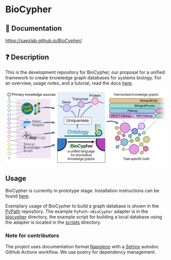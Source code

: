 # BioCypher

## 📖 Documentation
https://saezlab.github.io/BioCypher/

## ❓ Description
This is the development repository for BioCypher, our proposal for a unified
framework to create knowledge graph databases for systems biology. For an 
overview, usage notes, and a tutorial, read the docs
[here](https://saezlab.github.io/BioCypher/).

![BioCypher](fig_1_draft.png)

## Usage

BioCypher is currently in prototype stage. Installation instructions can be
found [here](https://saezlab.github.io/BioCypher/installation.html).

Exemplary usage of BioCypher to build a graph database is shown in the
[PyPath](https://github.com/saezlab/pypath) repository. The example
`PyPath->BioCypher` adapter is in the
[biocypher](https://github.com/saezlab/pypath/tree/master/pypath/biocypher)
directory, the example script for building a local database using the adapter
is located in the
[scripts](https://github.com/saezlab/pypath/blob/master/scripts/) directory.

### Note for contributors
The project uses documentation format [Napoleon](
https://sphinxcontrib-napoleon.readthedocs.io/en/latest/example_google.html
) with a [Sphinx](https://www.sphinx-doc.org/en/master/) autodoc GitHub
Actions workflow. We use poetry for dependency management.
